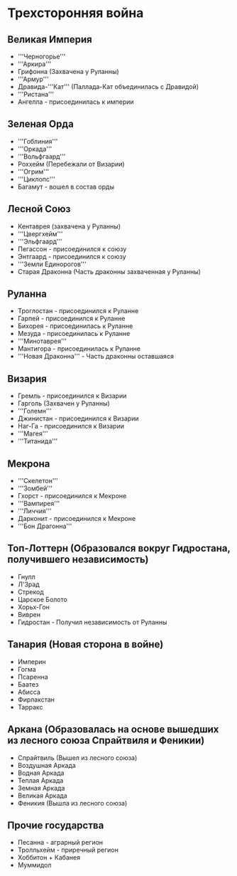 # Трехсторонняя война

## Великая Империя

* '''Черногорье'''
* '''Аркира'''
* Грифонна (Захвачена у Руланны)
* '''Армур'''
* Дравида-'''Кат''' (Паллада-Кат объединилась с Дравидой)
* '''Ристана'''
* Ангелла - присоединилась к империи

## Зеленая Орда

* '''Гоблиния'''
* '''Оркада'''
* '''Вольфгаард'''
* Роххейм (Перебежали от Визарии)
* '''Огрим'''
* '''Циклопс'''
* Багамут - вошел в состав орды

## Лесной Союз

* Кентаврея (захвачена у Руланны)
* '''Цвергхейм'''
* '''Эльфгаард'''
* Пегассон - присоединился к союзу
* Энтгаард - присоединился к союзу
* '''Земли Единорогов'''
* Старая Драконна (Часть драконны захваченная у Руланны)

## Руланна

* Троглостан - присоединился к Руланне
* Гарпей - присоединился к Руланне
* Бихорея - присоединилась к Руланне 
* Мезуда - присоединилась к Руланне
* '''Минотаврея'''
* Мантигора - присоединилась к Руланне
* '''Новая Драконна''' - Часть драконны оставшаяся

## Визария

* Гремль - присоединился к Визарии
* Гарголь (Захвачен у Руланны)
* '''Големн'''
* Джинистан - присоединился к Визарии
* Наг-Га - присоединился к Визарии
* '''Магея'''
* '''Титанида'''

## Мекрона

* '''Скелетон'''
* '''Зомбей'''
* Гхорст - присоединился к Мекроне
* '''Вампирея'''
* '''Личчия'''
* Дарконит - присоединился к Мекроне
* '''Бон Драгонна'''

## Топ-Лоттерн (Образовался вокруг Гидростана, получившего независимость)

* Гнулл
* Л'Зрад
* Стрекод
* Царское Болото
* Хорьх-Гон
* Виврен
* Гидростан - Получил независимость от Руланны

## Танария (Новая сторона в войне)

* Империн
* Гогма
* Псаренна
* Баатез
* Абисса
* Фирлакстан
* Тарракс

## Аркана (Образовалась на основе вышедших из лесного союза Спрайтвиля и Феникии)

* Спрайтвиль (Вышел из лесного союза)
* Воздушная Аркада
* Водная Аркада
* Теплая Аркада
* Земная Аркада
* Великая Аркада
* Феникия (Вышла из лесного союза)

## Прочие государства

* Песанна - аграрный регион
* Тролльхейм - приречный регион
* Хоббитон + Кабанея
* Муммидол
